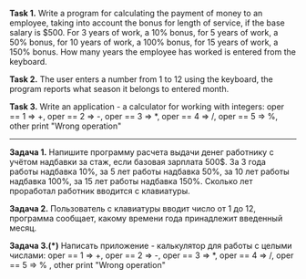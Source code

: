 **Task 1.**
Write a program for calculating the payment of money to an employee, taking into account the bonus for length of service, if the base salary is $500.
For 3 years of work, a 10% bonus, for 5 years of work, a 50% bonus, for 10 years of work, a 100% bonus,
for 15 years of work, a 150% bonus. How many years the employee has worked is entered from the keyboard.

**Task 2.**
The user enters a number from 1 to 12 using the keyboard, the program reports what season it belongs to
entered month.

**Task 3.**
Write an application - a calculator for working with integers:
oper == 1 => +, oper == 2 => -, oper == 3 => *, oper == 4 => /, oper == 5 => %,
other print "Wrong operation"

_____________________________

**Задача 1.**
Напишите программу расчета выдачи денег работнику с учётом надбавки за стаж, если базовая зарплата 500$.
За 3 года работы надбавка 10%, за 5 лет работы надбавка 50%, за 10 лет работы надбавка 100%,
за 15 лет работы надбавка 150%. Сколько лет проработал работник вводится с клавиатуры.

**Задача 2.**
Пользователь с клавиатуры вводит число от 1 до 12, программа сообщает, какому времени года принадлежит 
введенный месяц.

**Задача 3.(*)**
Написать приложение - калькулятор для работы с целыми числами:
oper == 1 => +, oper == 2 => -, oper == 3 => *, oper == 4 => /, oper == 5 => % ,
other print "Wrong operation"


